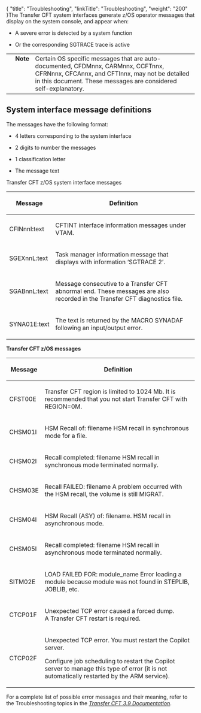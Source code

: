{
    "title": "Troubleshooting",
    "linkTitle": "Troubleshooting",
    "weight": "200"
}The Transfer CFT system interfaces generate z/OS operator messages that display on the system console, and appear when:

-   A severe error is detected by a system function

<!-- -->

-   Or the corresponding SGTRACE trace is active

<table cellpadding="0" cellspacing="0">
   <col/>
   <col/>
   <col/>
      <tr>
         <td valign="top">         </td>
         <td valign="top"><span><b>Note</b></span>
         </td>
         <td data-mc-autonum="&lt;b&gt;Note&lt;/b&gt;" valign="top">Certain OS specific messages that are auto-documented, CFDMnnx,  CARMnnx, CCFTnnx, CFRNnnx, CFCAnnx, and CFTInnx, may not be detailed in this document. These messages are considered self-explanatory.         </td>
      </tr>
</table>

## System interface message definitions

The messages have the following format:

-   4 letters corresponding to the system interface

<!-- -->

-   2 digits to number the messages

<!-- -->

-   1 classification letter

<!-- -->

-   The message text

Transfer CFT z/OS system interface messages

<table cellspacing="0">
   <col/>
   <col/>
   <thead>
      <tr>
         <th>
            <p>Message </p>
</th>
         <th>
            <p>Definition</p>
</th>
      </tr>
   </thead>
   <tbody>
      <tr>
         <td>
            <p>CFINnnI:text </p>
         </td>
         <td>
            <p>CFTINT interface information messages under VTAM. </p>
         </td>
      </tr>
      <tr>
         <td>
            <p>SGEXnnL:text </p>
         </td>
         <td>
            <p>Task manager information message that displays with information ‘SGTRACE 2’.</p>
         </td>
      </tr>
      <tr>
         <td>
            <p>SGABnnL:text </p>
         </td>
         <td>
            <p>Message consecutive to a Transfer CFT abnormal end. These messages are also recorded in the Transfer CFT diagnostics file.</p>
         </td>
      </tr>
      <tr>
         <td>
            <p>SYNA01E:text </p>
         </td>
         <td>
            <p>The text is returned by the MACRO SYNADAF following an input/output error.</p>
         </td>
      </tr>
   </tbody>
</table>

**Transfer CFT z/OS messages**

<table cellspacing="0">
   <col/>
   <col/>
   <thead>
      <tr>
         <th>
            <p>Message </p>
</th>
         <th>
            <p>Definition</p>
</th>
      </tr>
   </thead>
   <tbody>
      <tr>
         <td>
            <p>CFST00E </p>
         </td>
         <td>
            <p>Transfer CFT region is limited to 1024 Mb. It is recommended that you not start Transfer CFT with REGION=0M.</p>
         </td>
      </tr>
      <tr>
         <td>
            <p>CHSM01I </p>
         </td>
         <td>
            <p>HSM Recall of: filename HSM recall in synchronous mode for a file.</p>
         </td>
      </tr>
      <tr>
         <td>
            <p>CHSM02I </p>
         </td>
         <td>
            <p>Recall completed: filename HSM recall in synchronous mode terminated normally.</p>
         </td>
      </tr>
      <tr>
         <td>
            <p>CHSM03E </p>
         </td>
         <td>
            <p>Recall FAILED: filename A problem occurred with the HSM recall, the volume is still MIGRAT.</p>
         </td>
      </tr>
      <tr>
         <td>
            <p>CHSM04I </p>
         </td>
         <td>
            <p>HSM Recall (ASY) of: filename. HSM recall in asynchronous mode.</p>
         </td>
      </tr>
      <tr>
         <td>
            <p>CHSM05I </p>
         </td>
         <td>
            <p>Recall completed: filename HSM recall in asynchronous mode terminated normally.</p>
         </td>
      </tr>
      <tr>
         <td>
            <p>SITM02E </p>
         </td>
         <td>
            <p>LOAD FAILED FOR: module_name Error loading a module because module was not found in STEPLIB, JOBLIB, etc.</p>
         </td>
      </tr>
      <tr>
         <td>CTCP01F         </td>
         <td>
            <p>Unexpected TCP error caused a forced dump. A Transfer CFT restart is required. 
</p>
         </td>
      </tr>
      <tr>
         <td>CTCP02F         </td>
         <td>
            <p>Unexpected TCP error. You must restart the Copilot server.</p>
            <p>Configure job scheduling to restart the Copilot server to manage this type of error (it is not automatically restarted by the ARM service).</p>
         </td>
      </tr>
   </tbody>
</table>

For a complete list of possible error messages and their meaning, refer to the Troubleshooting topics in the *[*Transfer CFT* 3.9 *Documentation*](http://docs-dev.ecd.axway.int/u/documentation/transfer_cft/3.2.4/webhelp_portal/content/troubleshooting/messages_and_codes/messages_and_error_codes_start_here.htm)*.

